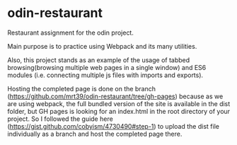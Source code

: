 # odin-restaurant
Restaurant assignment for the odin project.

Main purpose is to practice using Webpack and its many utilities. 

Also, this project stands as an example of the usage of tabbed browsing(browsing multiple web pages in a single window) and ES6 modules (i.e. connecting multiple js files with imports and exports).


Hosting the completed page is done on the branch (https://github.com/mrt39/odin-restaurant/tree/gh-pages) because as we are using webpack, the full bundled version of the site is available in the dist folder, but GH pages is looking for an index.html in the root directory of your project. So I followed the guide here (https://gist.github.com/cobyism/4730490#step-1) to upload the dist file individually as a branch and host the completed page there. 
